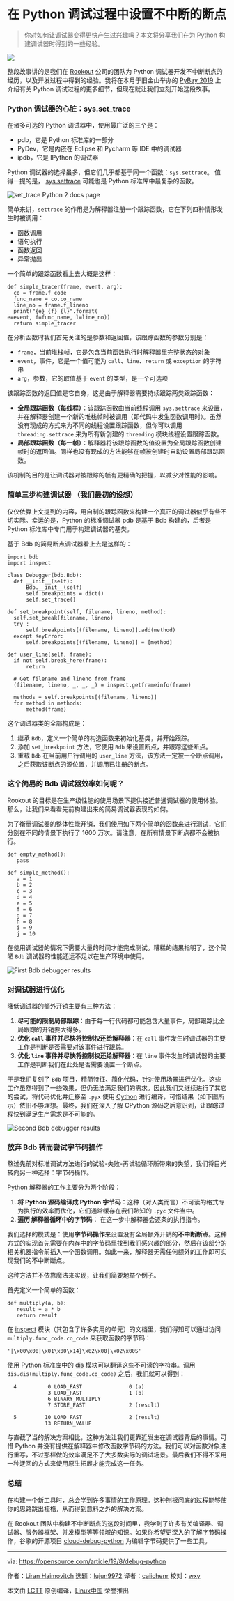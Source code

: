 [#]: collector: (lujun9972)
[#]: translator: (caiichenr)
[#]: reviewer: (wxy)
[#]: publisher: (wxy)
[#]: url: (https://linux.cn/article-11986-1.html)
[#]: subject: (Building a non-breaking breakpoint for Python debugging)
[#]: via: (https://opensource.com/article/19/8/debug-python)
[#]: author: (Liran Haimovitch https://opensource.com/users/liranhaimovitch)

在 Python 调试过程中设置不中断的断点
======

> 你对如何让调试器变得更快产生过兴趣吗？本文将分享我们在为 Python 构建调试器时得到的一些经验。

![](https://img.linux.net.cn/data/attachment/album/202003/12/104433hq3qx2k81w1wamwm.jpg)

整段故事讲的是我们在 [Rookout][2] 公司的团队为 Python 调试器开发不中断断点的经历，以及开发过程中得到的经验。我将在本月于旧金山举办的 [PyBay 2019][3] 上介绍有关 Python 调试过程的更多细节，但现在就让我们立刻开始这段故事。

### Python 调试器的心脏：sys.set_trace

在诸多可选的 Python 调试器中，使用最广泛的三个是：

* pdb，它是 Python 标准库的一部分
* PyDev，它是内嵌在 Eclipse 和 Pycharm 等 IDE 中的调试器
* ipdb，它是 IPython 的调试器

Python 调试器的选择虽多，但它们几乎都基于同一个函数：`sys.settrace`。 值得一提的是， [sys.settrace][4] 可能也是 Python 标准库中最复杂的函数。

![set_trace Python 2 docs page][5]

简单来讲，`settrace` 的作用是为解释器注册一个跟踪函数，它在下列四种情形发生时被调用：

* 函数调用
* 语句执行
* 函数返回
* 异常抛出

一个简单的跟踪函数看上去大概是这样：

```
def simple_tracer(frame, event, arg):
  co = frame.f_code
  func_name = co.co_name
  line_no = frame.f_lineno
  print("{e} {f} {l}".format(
e=event, f=func_name, l=line_no))
  return simple_tracer
```

在分析函数时我们首先关注的是参数和返回值，该跟踪函数的参数分别是：

* `frame`，当前堆栈帧，它是包含当前函数执行时解释器里完整状态的对象
* `event`，事件，它是一个值可能为 `call`、`line`、`return` 或 `exception` 的字符串
* `arg`，参数，它的取值基于 `event` 的类型，是一个可选项

该跟踪函数的返回值是它自身，这是由于解释器需要持续跟踪两类跟踪函数：

* **全局跟踪函数（每线程）**：该跟踪函数由当前线程调用 `sys.settrace` 来设置，并在解释器创建一个新的堆栈帧时被调用（即代码中发生函数调用时）。虽然没有现成的方式来为不同的线程设置跟踪函数，但你可以调用 `threading.settrace` 来为所有新创建的 `threading` 模块线程设置跟踪函数。
* **局部跟踪函数（每一帧）**：解释器将该跟踪函数的值设置为全局跟踪函数创建帧时的返回值。同样也没有现成的方法能够在帧被创建时自动设置局部跟踪函数。

该机制的目的是让调试器对被跟踪的帧有更精确的把握，以减少对性能的影响。

### 简单三步构建调试器 （我们最初的设想）

仅仅依靠上文提到的内容，用自制的跟踪函数来构建一个真正的调试器似乎有些不切实际。幸运的是，Python 的标准调试器 pdb 是基于 Bdb 构建的，后者是 Python 标准库中专门用于构建调试器的基类。

基于 Bdb 的简易断点调试器看上去是这样的：

```
import bdb
import inspect

class Debugger(bdb.Bdb):
  def __init__(self):
      Bdb.__init__(self)
      self.breakpoints = dict()
      self.set_trace()

def set_breakpoint(self, filename, lineno, method):
  self.set_break(filename, lineno)
  try :
      self.breakpoints[(filename, lineno)].add(method)
  except KeyError:
      self.breakpoints[(filename, lineno)] = [method]

def user_line(self, frame):
  if not self.break_here(frame):
      return

  # Get filename and lineno from frame
  (filename, lineno, _, _, _) = inspect.getframeinfo(frame)

  methods = self.breakpoints[(filename, lineno)]
  for method in methods:
      method(frame)
```

这个调试器类的全部构成是：

1. 继承 `Bdb`，定义一个简单的构造函数来初始化基类，并开始跟踪。
2. 添加 `set_breakpoint` 方法，它使用 `Bdb` 来设置断点，并跟踪这些断点。
3. 重载 `Bdb` 在当前用户行调用的 `user_line` 方法，该方法一定被一个断点调用，之后获取该断点的源位置，并调用已注册的断点。

### 这个简易的 Bdb 调试器效率如何呢？

Rookout 的目标是在生产级性能的使用场景下提供接近普通调试器的使用体验。那么，让我们来看看先前构建出来的简易调试器表现的如何。

为了衡量调试器的整体性能开销，我们使用如下两个简单的函数来进行测试，它们分别在不同的情景下执行了 1600 万次。请注意，在所有情景下断点都不会被执行。

```
def empty_method():
   pass

def simple_method():
   a = 1
   b = 2
   c = 3
   d = 4
   e = 5
   f = 6
   g = 7
   h = 8
   i = 9
   j = 10
```

在使用调试器的情况下需要大量的时间才能完成测试。糟糕的结果指明了，这个简陋 `Bdb` 调试器的性能还远不足以在生产环境中使用。

![First Bdb debugger results][6]

### 对调试器进行优化

降低调试器的额外开销主要有三种方法：

1. **尽可能的限制局部跟踪**：由于每一行代码都可能包含大量事件，局部跟踪比全局跟踪的开销要大得多。
2. **优化 `call` 事件并尽快将控制权还给解释器**：在 `call` 事件发生时调试器的主要工作是判断是否需要对该事件进行跟踪。
3. **优化 `line` 事件并尽快将控制权还给解释器**：在 `line` 事件发生时调试器的主要工作是判断我们在此处是否需要设置一个断点。

于是我们复刻了 `Bdb` 项目，精简特征、简化代码，针对使用场景进行优化。这些工作虽然得到了一些效果，但仍无法满足我们的需求。因此我们又继续进行了其它的尝试，将代码优化并迁移至 `.pyx` 使用 [Cython][7] 进行编译，可惜结果（如下图所示）依旧不够理想。最终，我们在深入了解 CPython 源码之后意识到，让跟踪过程快到满足生产需求是不可能的。

![Second Bdb debugger results][8]

### 放弃 Bdb 转而尝试字节码操作

熬过先前对标准调试方法进行的试验-失败-再试验循环所带来的失望，我们将目光转向另一种选择：字节码操作。

Python 解释器的工作主要分为两个阶段：

1. **将 Python 源码编译成 Python 字节码**：这种（对人类而言）不可读的格式专为执行的效率而优化，它们通常缓存在我们熟知的 `.pyc` 文件当中。
2. **遍历 解释器循环中的字节码**： 在这一步中解释器会逐条的执行指令。

我们选择的模式是：使用**字节码操作**来设置没有全局额外开销的**不中断断点**。这种方式的实现首先需要在内存中的字节码里找到我们感兴趣的部分，然后在该部分的相关机器指令前插入一个函数调用。如此一来，解释器无需任何额外的工作即可实现我们的不中断断点。

这种方法并不依靠魔法来实现，让我们简要地举个例子。

首先定义一个简单的函数：

```
def multiply(a, b):
   result = a * b
   return result
```

在 [inspect][9] 模块（其包含了许多实用的单元）的文档里，我们得知可以通过访问 `multiply.func_code.co_code` 来获取函数的字节码：

```
'|\x00\x00|\x01\x00\x14}\x02\x00|\x02\x00S'
```

使用 Python 标准库中的 [dis][10] 模块可以翻译这些不可读的字符串。调用 `dis.dis(multiply.func_code.co_code)` 之后，我们就可以得到：

```
  4          0 LOAD_FAST               0 (a)
             3 LOAD_FAST               1 (b)
             6 BINARY_MULTIPLY    
             7 STORE_FAST              2 (result)

  5         10 LOAD_FAST               2 (result)
            13 RETURN_VALUE      
```

与直截了当的解决方案相比，这种方法让我们更靠近发生在调试器背后的事情。可惜 Python 并没有提供在解释器中修改函数字节码的方法。我们可以对函数对象进行重写，不过那样做的效率满足不了大多数实际的调试场景。最后我们不得不采用一种迂回的方式来使用原生拓展才能完成这一任务。

### 总结

在构建一个新工具时，总会学到许多事情的工作原理。这种刨根问底的过程能够使你的思路跳出桎梏，从而得到意料之外的解决方案。

在 Rookout 团队中构建不中断断点的这段时间里，我学到了许多有关编译器、调试器、服务器框架、并发模型等等领域的知识。如果你希望更深入的了解字节码操作，谷歌的开源项目 [cloud-debug-python][11] 为编辑字节码提供了一些工具。

--------------------------------------------------------------------------------

via: https://opensource.com/article/19/8/debug-python

作者：[Liran Haimovitch][a]
选题：[lujun9972][b]
译者：[caiichenr](https://github.com/caiichenr)
校对：[wxy](https://github.com/wxy)

本文由 [LCTT](https://github.com/LCTT/TranslateProject) 原创编译，[Linux中国](https://linux.cn/) 荣誉推出

[a]: https://opensource.com/users/liranhaimovitch
[b]: https://github.com/lujun9972
[1]: https://opensource.com/sites/default/files/styles/image-full-size/public/lead-images/python_jungle_lead.jpeg?itok=pFKKEvT- (Real python in the graphic jungle)
[2]: https://rookout.com/
[3]: https://pybay.com/
[4]: https://docs.python.org/3/library/sys.html#sys.settrace
[5]: https://opensource.com/sites/default/files/uploads/python2docs.png (set_trace Python 2 docs page)
[6]: https://opensource.com/sites/default/files/uploads/debuggerresults1.png (First Bdb debugger results)
[7]: https://cython.org/
[8]: https://opensource.com/sites/default/files/uploads/debuggerresults2.png (Second Bdb debugger results)
[9]: https://docs.python.org/2/library/inspect.html
[10]: https://docs.python.org/2/library/dis.html
[11]: https://github.com/GoogleCloudPlatform/cloud-debug-python
[12]: https://pybay.com/speaker/liran-haimovitch/
[13]: https://ti.to/sf-python/pybay2019/discount/OpenSource35
